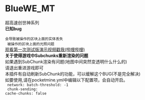 # BlueWE_MT
超高速创世神系列
<br><b>已知bug</b><br><code>
会导致被操作的区块上面的实体丢失
 <br>
 被操作的区块上面的光照问题</code> <br>
<a href="https://www.bilibili.com/video/av14524120/">观看第一次测试版演示视频戳我(哔哩哔哩)</a><br>
<b>关于使得游戏中Subchunks重新渲染的问题</b><br>如果遇到SubChunk渲染有问题(地图中间突然变透明什么什么的)<br>请退出重进游戏即可<br>本插件有自动刷新SubChunk的功能，可以缓解这个BUG(不是完全解决)<br>如要使用,请在pocketmine.yml中编辑以下配置项，会自动开启。<br>
<code>
network:
 batch-threshold: -1
</code><br>
<code>
chunk-sending:
 cache-chunks: false
</code>
